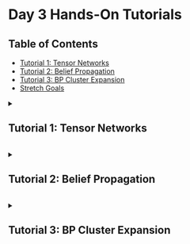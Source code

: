 # Day 3 Hands-On Tutorials

## Table of Contents

- [Tutorial 1: Tensor Networks](#tutorial-1)
- [Tutorial 2: Belief Propagation](#tutorial-2)
- [Tutorial 3: BP Cluster Expansion](#tutorial-3)
- [Stretch Goals](#stretch-goals)

<a id="tutorial-1"></a>
<details>
  <summary><h2>Tutorial 1: Tensor Networks</h2></summary>
  <hr>

We are going to combine the `NamedGraphs.jl` and `ITensors.jl` packages to build tensor networks of varying topology. 

A simple graph `g` is just a series of vertices and edges between pairs of those vertices. There are no multiedges or self edges. The package `NamedGraphs.jl` is built around the `NamedGraph` object `g`, which can be constructed using either the pre-built graph constructors or our own via code like 

```julia
julia> using NamedGraphs: NamedGraph, NamedEdge

julia> g = NamedGraph([1,2,3]);

julia> edges = [1 => 2, 2 => 3];

julia> g = add_edges(g, edges);
```

First, lets run the  script [1-tensornetworks.jl](./1-tensornetworks.jl)

```julia
julia> include("1-tensornetworks.jl")
main (generic function with 1 method)
```

By looking inside it you will see that it builds the 3-site path graph, which can be accessed and viewed via

```julia
julia> res = main();

julia> res.g
NamedGraph{Int64} with 3 vertices:
3-element NamedGraphs.OrderedDictionaries.OrderedIndices{Int64}:
 1
 2
 3

and 2 edge(s):
1 => 2
2 => 3
```

1: Modify the graph construction in `main()` to create a path graph on `L` vertices, where `L` is an integer variable that can be specified as a keyword argument to main. Compare the output to the pre-written constructor `named_path_graph(L::Int)` in `NamedGraphs.jl`. Add in a `periodic` flag to your constructor to add a periodic boundary if the flag is true.
 
With this you should be able to do
```julia
julia> res = main(; L = 5, periodic = true);

julia> res.g
NamedGraph{Int64} with 5 vertices:
5-element NamedGraphs.OrderedDictionaries.OrderedIndices{Int64}:
 1
 2
 3
 4
 5

and 5 edge(s):
1 => 2
1 => 5
2 => 3
3 => 4
4 => 5
```

We can build a tensor network as a dictionary of tensors, one for each vertex of the `NamedGraph` `g`. The edges of the graph `g` (which are of the  type `NamedEdge`) dictate which tensors share indices to be contracted over. 

Provided in [ising_tensornetwork.jl](./ising_tensornetwork.jl) is a pre-built constructor for the tensor network representing the partition function of the ising model on a given `NamedGraph` g at a given inverse temperature `β`. The partition function reads 

$$Z(\beta) = \frac{1}{2}\sum_{s_{1} \in {-1, 1}}\sum_{s_{2} \in {-1, 1}} ... \sum_{s_{L}\in {-1, 1}}\exp(-\beta \sum_{ij}s_{i}.s_{j}),$$

where we have scaled by a factor of 1/2 for convenience.

This object is returned by `main()`.You can inspect the individual tensors on each vertex of the constructed tensor network via `res.tn[v]` where `v` is the name of the vertex.
```julia
julia> res = main(; L = 3, periodic = false, beta = 0.2);

julia> show(res.tn[1])
ITensor ord=1
Dim 1: (dim=2|id=290|"e1_2")
NDTensors.Dense{Float64, Vector{Float64}}
 2-element
 1.0099835422515933
 1.0099835422515933
```

This tensor network can be contracted by multiplying all the tensors together. This contraction is pre-computed for you in `main()`

```julia
julia> res = main(; n = 3, periodic = false);

julia> res.z
2.081072371838455
```

In 1D the partition function of the Ising model is analytically computable for any system size L and both Periodic and Open Boundaries. The results are

$$Z_{OBC}(\beta) = 2\cosh^{L-1}(\beta)$$

for open boundaries and

$$Z_{PBC}(\beta) = \cosh^{L}(\beta) + \sinh^{L}(\beta)$$

for periodic boundaries.

2. Compare the output of `res.z` with these values for both periodic and open boundaries. Do they agree? If they do, then congratulations, you just solved the 1D PBC and OBC Ising model with a tensor network approach.

Click [here](#table-of-contents) to return to the table of contents.

</details>

<a id="tutorial-2"></a>
<details>
  <summary><h2>Tutorial 2: Belief Propagation</h2></summary>
  <hr>

In the previous tutorial, we contracted the tensor network exactly by multiplying the tensors together, vertex by vertex. This can only be done efficiently for tree-like networks (those composed of no loops, or a small number of loops) and only when taking careful care over the order of contraction.

In this tutorial we are going to contract tensor networks in an efficient, but approximate manner via belief propagation. The core belief propagation functions are contained in the script [belief_propagation.jl](./beliefpropagationfunctions.jl).

The function `main` in [2-beliefpropagation.jl](./2-beliefpropagation.jl) now builds an $L_{x} \times L_{y}$ square grid tensornetwork representing the partition function of the Ising model in 2D. Inverse temperature is set via the `beta` kwarg and periodic boundaries (in both directions) can be added with the kwarg `periodic`. Returned is the number of iterations BP took to converge (`niters`), and the rescaled free energy density (`phi_bp_tn`)

$$\phi(\beta) = -\beta f(\beta) = \frac{1}{L_{x}L_{y}}\ln(Z(\beta))$$

We can do the following to get the BP computed value for $\phi$ on a 10x1 OBC square grid. This is just a path graph, like in the previous example.
```julia
julia> include("2-beliefpropagation.jl")
main (generic function with 1 method)

julia> res = main(; Lx = 3, Ly = 1, beta = 0.2, periodic = false);
BP Algorithm Converged after 3 iterations

julia> res.phi_bp_tn
0.24429444141332002
```
1. Compare the result to the analytical value for 1D OBC

$$\phi_{OBC}(\beta) = \frac{1}{L_{x}}\ln(2\cosh^{Lx-1}(\beta))$$

They agree, even though we used BP to compute it. Why?

2. We can also get the bp approximated free energy density for a periodic ring `g`. 
```julia
julia> res = main(; Lx =  3, Ly = 1, periodic = true);
BP Algorithm Converged after 8 iterations

julia> res.phi_bp_tn
0.019868071835749606
```

2. Compare the result to the 1D scaled free energy density on PBC, 

$$\phi_{OBC}(\beta) = \frac{1}{L_{x}}\ln(\cosh^{Lx}(\beta) + \sinh^{L_{x}}(\beta))$$

They don't agree. Why? Pick a finite value of $\beta$ between $0$ and $1$ and compute both the exact PBC free energy vs $Lx$ for $Lx = 3,4,...20$ and the `bp` free energy using the `main` function (set $Ly = 1$, `periodic = true`). You can also pass `outputlevel=0` as a `kwarg` to `main` to suppress the output from running BP.

Plot the error between the bp approximated `phi` and
the exact `phi` as a function of $L_{x}$ on a log scale. What's the scaling? Why?

```julia
julia> Plots.unicodeplots(); # Enable the UnicodePlots backend to plot in the terminal

julia> plot(Lxs, bp_abs_errs; yscale = :log, xlabel = "System Size Lx", ylabel = "abs error")
          ┌────────────────────────────────────────┐  
10⁻²⸱³²⁹⁵⁷│⠀⢢⠀⠀⠀⠀⠀⠀⠀⠀⠀⠀⠀⠀⠀⠀⠀⠀⠀⠀⠀⠀⠀⠀⠀⠀⠀⠀⠀⠀⠀⠀⠀⠀⠀⠀⠀⠀⠀⠀│y1
          │⠀⠀⠑⡄⠀⠀⠀⠀⠀⠀⠀⠀⠀⠀⠀⠀⠀⠀⠀⠀⠀⠀⠀⠀⠀⠀⠀⠀⠀⠀⠀⠀⠀⠀⠀⠀⠀⠀⠀⠀│  
          │⠀⠀⠀⠈⠢⡀⠀⠀⠀⠀⠀⠀⠀⠀⠀⠀⠀⠀⠀⠀⠀⠀⠀⠀⠀⠀⠀⠀⠀⠀⠀⠀⠀⠀⠀⠀⠀⠀⠀⠀│  
          │⠀⠀⠀⠀⠀⠉⢆⠀⠀⠀⠀⠀⠀⠀⠀⠀⠀⠀⠀⠀⠀⠀⠀⠀⠀⠀⠀⠀⠀⠀⠀⠀⠀⠀⠀⠀⠀⠀⠀⠀│  
          │⠀⠀⠀⠀⠀⠀⠀⠑⢄⠀⠀⠀⠀⠀⠀⠀⠀⠀⠀⠀⠀⠀⠀⠀⠀⠀⠀⠀⠀⠀⠀⠀⠀⠀⠀⠀⠀⠀⠀⠀│  
          │⠀⠀⠀⠀⠀⠀⠀⠀⠀⠑⡄⠀⠀⠀⠀⠀⠀⠀⠀⠀⠀⠀⠀⠀⠀⠀⠀⠀⠀⠀⠀⠀⠀⠀⠀⠀⠀⠀⠀⠀│  
          │⠀⠀⠀⠀⠀⠀⠀⠀⠀⠀⠈⠢⡀⠀⠀⠀⠀⠀⠀⠀⠀⠀⠀⠀⠀⠀⠀⠀⠀⠀⠀⠀⠀⠀⠀⠀⠀⠀⠀⠀│  
 abs error│⠀⠀⠀⠀⠀⠀⠀⠀⠀⠀⠀⠀⠈⠢⡀⠀⠀⠀⠀⠀⠀⠀⠀⠀⠀⠀⠀⠀⠀⠀⠀⠀⠀⠀⠀⠀⠀⠀⠀⠀│  
          │⠀⠀⠀⠀⠀⠀⠀⠀⠀⠀⠀⠀⠀⠀⠑⢄⠀⠀⠀⠀⠀⠀⠀⠀⠀⠀⠀⠀⠀⠀⠀⠀⠀⠀⠀⠀⠀⠀⠀⠀│  
          │⠀⠀⠀⠀⠀⠀⠀⠀⠀⠀⠀⠀⠀⠀⠀⠀⠉⠢⡀⠀⠀⠀⠀⠀⠀⠀⠀⠀⠀⠀⠀⠀⠀⠀⠀⠀⠀⠀⠀⠀│  
          │⠀⠀⠀⠀⠀⠀⠀⠀⠀⠀⠀⠀⠀⠀⠀⠀⠀⠀⠘⢄⠀⠀⠀⠀⠀⠀⠀⠀⠀⠀⠀⠀⠀⠀⠀⠀⠀⠀⠀⠀│  
          │⠀⠀⠀⠀⠀⠀⠀⠀⠀⠀⠀⠀⠀⠀⠀⠀⠀⠀⠀⠀⠑⢄⠀⠀⠀⠀⠀⠀⠀⠀⠀⠀⠀⠀⠀⠀⠀⠀⠀⠀│  
          │⠀⠀⠀⠀⠀⠀⠀⠀⠀⠀⠀⠀⠀⠀⠀⠀⠀⠀⠀⠀⠀⠀⠑⣄⠀⠀⠀⠀⠀⠀⠀⠀⠀⠀⠀⠀⠀⠀⠀⠀│  
          │⠀⠀⠀⠀⠀⠀⠀⠀⠀⠀⠀⠀⠀⠀⠀⠀⠀⠀⠀⠀⠀⠀⠀⠀⠑⠤⡀⠀⠀⠀⠀⠀⠀⠀⠀⠀⠀⠀⠀⠀│  
10⁻¹¹⸱⁶³⁴¹│⠀⠀⠀⠀⠀⠀⠀⠀⠀⠀⠀⠀⠀⠀⠀⠀⠀⠀⠀⠀⠀⠀⠀⠀⠀⠀⠈⠑⠒⠢⠤⠤⠤⠤⠤⠤⠤⠤⠤⠀│  
          └────────────────────────────────────────┘  
          ⠀2.49⠀⠀⠀⠀⠀⠀⠀⠀System Size Lx⠀⠀⠀⠀⠀⠀⠀⠀⠀20.51⠀  
```

Inspect the values for `phi_bp_tn` returned by `main` versus system size? Do you notice something odd? Why are they all the same value?

Now we're going to move fully into 2D. Let's compute the BP approximate free energy density on a OBC square grid with $L_{x} = L$ and $L_{y} = L$ as a function of $\beta$.

```julia
julia> betas = [0.05 * (i - 1) for i in 1:21]

julia> phi_bps = [main(; Lx = 15, Ly = 15, periodic = false, beta, outputlevel = 0).phi_bp_tn for beta in betas]
```

Congratulations. You just approximately solved the 2D Ising model on a 15x15 square lattice for twenty different inverse temperatures in about 10 seconds.

3. How does the number of iterations that BP took to converge depend on the inverse temperature? Plot this. Where's the peak? Is it near the critical point of the 2D model? Or somewhere different?

Included in `[2-beliefpropagation.jl](./2-beliefpropagation.jl)` is a function for computing the exact rescaled free energy of the 2D model in the thermodynamic limit via Onsager's famous result. This is returned by `main` as `phi_exact`.

$$\phi(\beta) = -\beta f(\beta) = -\ln 2 + \frac{1}{8\pi^{2}}\int_{0}^{2\pi}\int_{0}^{2\pi}\ln\left[\cosh\left(2\beta \right)\cosh\left(2\beta \right)-\sinh\left(2\beta \right)\cos\left(\theta_{1}\right)-\sinh\left(2\beta \right)\cos\left(\theta_{2}\right)\right]d\theta_{1}, d\theta_{2}.$$

Lets compare our results to that.

5. Pick a small value for $\beta$ (say $\beta = 0.1$) and plot the error between `bp` and the `exact` result as a function of graph size $L$ for $L_{x} = L$ and $L_{y} = L$. How does it scale?

Now lets move to periodic boundary conditions. 
```julia
julia> res = main(; Lx = 5, Ly = 5, periodic = true, beta = 0.2)
BP Algorithm Converged after 21 iterations
(phi_bp_tn = -0.6534110369600732, phi_exact = -0.6517635488435647, niters = 21)
```
6. What do you notice about the dependence of `phi_bp_tn` on $L$?


As BP is letting us work directly in the thermodynamic limit with periodic boundaries, we can pick a small $L >= 3$ and a fine-range of betas and rapidly get the BP answer in the thermodynamic limit.

```julia
julia> betas = [0.01 * (i - 1) for i in 1:101]
```

7. Plot the absolute error between BP and Onsager's result. Where does it peak? 

```julia
julia> plot(betas, abs_errs, xlabel = "Beta", ylabel = "Abs Error")
            ┌────────────────────────────────────────┐  
   0.0181705│⠀⡇⠀⠀⠀⠀⠀⠀⠀⠀⠀⠀⠀⠀⡰⡆⠀⠀⠀⠀⠀⠀⠀⠀⠀⠀⠀⠀⠀⠀⠀⠀⠀⠀⠀⠀⠀⠀⠀⠀│y1
            │⠀⡇⠀⠀⠀⠀⠀⠀⠀⠀⠀⠀⠀⠀⡇⢱⠀⠀⠀⠀⠀⠀⠀⠀⠀⠀⠀⠀⠀⠀⠀⠀⠀⠀⠀⠀⠀⠀⠀⠀│  
            │⠀⡇⠀⠀⠀⠀⠀⠀⠀⠀⠀⠀⠀⢠⠃⢸⠀⠀⠀⠀⠀⠀⠀⠀⠀⠀⠀⠀⠀⠀⠀⠀⠀⠀⠀⠀⠀⠀⠀⠀│  
            │⠀⡇⠀⠀⠀⠀⠀⠀⠀⠀⠀⠀⠀⢸⠀⠀⡇⠀⠀⠀⠀⠀⠀⠀⠀⠀⠀⠀⠀⠀⠀⠀⠀⠀⠀⠀⠀⠀⠀⠀│  
            │⠀⡇⠀⠀⠀⠀⠀⠀⠀⠀⠀⠀⠀⡜⠀⠀⡇⠀⠀⠀⠀⠀⠀⠀⠀⠀⠀⠀⠀⠀⠀⠀⠀⠀⠀⠀⠀⠀⠀⠀│  
            │⠀⡇⠀⠀⠀⠀⠀⠀⠀⠀⠀⠀⠀⡇⠀⠀⢱⠀⠀⠀⠀⠀⠀⠀⠀⠀⠀⠀⠀⠀⠀⠀⠀⠀⠀⠀⠀⠀⠀⠀│  
            │⠀⡇⠀⠀⠀⠀⠀⠀⠀⠀⠀⠀⢸⠀⠀⠀⢸⠀⠀⠀⠀⠀⠀⠀⠀⠀⠀⠀⠀⠀⠀⠀⠀⠀⠀⠀⠀⠀⠀⠀│  
   Abs Error│⠀⡇⠀⠀⠀⠀⠀⠀⠀⠀⠀⠀⡜⠀⠀⠀⠸⡀⠀⠀⠀⠀⠀⠀⠀⠀⠀⠀⠀⠀⠀⠀⠀⠀⠀⠀⠀⠀⠀⠀│  
            │⠀⡇⠀⠀⠀⠀⠀⠀⠀⠀⠀⢀⠇⠀⠀⠀⠀⡇⠀⠀⠀⠀⠀⠀⠀⠀⠀⠀⠀⠀⠀⠀⠀⠀⠀⠀⠀⠀⠀⠀│  
            │⠀⡇⠀⠀⠀⠀⠀⠀⠀⠀⠀⡸⠀⠀⠀⠀⠀⡇⠀⠀⠀⠀⠀⠀⠀⠀⠀⠀⠀⠀⠀⠀⠀⠀⠀⠀⠀⠀⠀⠀│  
            │⠀⡇⠀⠀⠀⠀⠀⠀⠀⠀⢠⠃⠀⠀⠀⠀⠀⢸⠀⠀⠀⠀⠀⠀⠀⠀⠀⠀⠀⠀⠀⠀⠀⠀⠀⠀⠀⠀⠀⠀│  
            │⠀⡇⠀⠀⠀⠀⠀⠀⠀⠀⡜⠀⠀⠀⠀⠀⠀⠘⡄⠀⠀⠀⠀⠀⠀⠀⠀⠀⠀⠀⠀⠀⠀⠀⠀⠀⠀⠀⠀⠀│  
            │⠀⡇⠀⠀⠀⠀⠀⠀⠀⡜⠀⠀⠀⠀⠀⠀⠀⠀⢣⠀⠀⠀⠀⠀⠀⠀⠀⠀⠀⠀⠀⠀⠀⠀⠀⠀⠀⠀⠀⠀│  
            │⠀⡇⠀⠀⠀⠀⠀⢠⠊⠀⠀⠀⠀⠀⠀⠀⠀⠀⠀⠣⡀⠀⠀⠀⠀⠀⠀⠀⠀⠀⠀⠀⠀⠀⠀⠀⠀⠀⠀⠀│  
-0.000550323│⠤⡧⠤⠤⠴⠶⠯⠥⠤⠤⠤⠤⠤⠤⠤⠤⠤⠤⠤⠤⠬⠽⠶⠶⠶⠤⠤⠤⠤⠤⠤⠤⠤⠤⠤⠤⠤⠤⠤⠤│  
            └────────────────────────────────────────┘  
            ⠀-0.03⠀⠀⠀⠀⠀⠀⠀⠀⠀⠀⠀⠀Beta⠀⠀⠀⠀⠀⠀⠀⠀⠀⠀⠀⠀⠀⠀⠀1.03⠀ 
```

Click [here](#table-of-contents) to return to the table of contents.

</details>

<a id="tutorial-3"></a>
<details>
  <summary><h2>Tutorial 3: BP Cluster Expansion</h2></summary>
  <hr>

Now we are going to try to correct our BP results with a first order cluster expansion.

To first order, the correction to the partition function via a cluster expansion is a multiplicative rescaling

$$Z \approx Z_{BP} \prod_{l}Z_{l}$$

where $Z_{\rm BP}$ is the BP approximation of the partition function and the product is over the smallest loops $l$ in the lattice, with $Z_{l}$ defined as the contraction of the loop of tensors, with bp messages incident to it.

This formula is implemented in `[3-clusterexpansion.jl](./3-clusterexpansion.jl)` at the level of the rescaled free energy $\phi(\beta) = -\beta f(\beta)$. We use the `NamedGraphs.simple_cycles_limited_length` function to enumerate these loops. 

For the periodic square lattice, setting $L >= 5$ will give us a first order cluster expanded result for $\phi(\beta)$ directly in the thermodynamic limit. This is due to the homogenity of the tensor network and that there is exactly one loop of size $4$ per vertex when $L >= 5$. The parameters $L_{x} = 5, L_{y} = 5$ and `periodic = true` have all been set for you and `main` returns the bp value for `phi` (`phi_bp_tn`), the corrected value for `phi` (`phi_bp_corrected_tn`) and Onsager's exact result (`phi_exact`) - all in the thermodynamic limit for your choice of $\beta$.

8. Calculate the bp error and the cluster corrected bp error, with respect to the exact solution, for a range of `betas`. Plot these.

```julia
julia> plot(betas, [bp_errs, bp_corrected_errs], xlabel = "Beta", ylabel = "Absolute Err", label = ["BP Err", "BP_Corrected_Err"])
            ┌────────────────────────────────────────┐                
     0.01817│⠀⡇⠀⠀⠀⠀⠀⠀⠀⠀⠀⠀⠀⠀⡰⡆⠀⠀⠀⠀⠀⠀⠀⠀⠀⠀⠀⠀⠀⠀⠀⠀⠀⠀⠀⠀⠀⠀⠀⠀│BP Err          
            │⠀⡇⠀⠀⠀⠀⠀⠀⠀⠀⠀⠀⠀⠀⡇⢱⠀⠀⠀⠀⠀⠀⠀⠀⠀⠀⠀⠀⠀⠀⠀⠀⠀⠀⠀⠀⠀⠀⠀⠀│BP_Corrected_Err
            │⠀⡇⠀⠀⠀⠀⠀⠀⠀⠀⠀⠀⠀⢠⠃⢸⠀⠀⠀⠀⠀⠀⠀⠀⠀⠀⠀⠀⠀⠀⠀⠀⠀⠀⠀⠀⠀⠀⠀⠀│                
            │⠀⡇⠀⠀⠀⠀⠀⠀⠀⠀⠀⠀⠀⢸⠀⠀⡇⠀⠀⠀⠀⠀⠀⠀⠀⠀⠀⠀⠀⠀⠀⠀⠀⠀⠀⠀⠀⠀⠀⠀│                
            │⠀⡇⠀⠀⠀⠀⠀⠀⠀⠀⠀⠀⠀⡜⠀⠀⡇⠀⠀⠀⠀⠀⠀⠀⠀⠀⠀⠀⠀⠀⠀⠀⠀⠀⠀⠀⠀⠀⠀⠀│                
            │⠀⡇⠀⠀⠀⠀⠀⠀⠀⠀⠀⠀⠀⡇⠀⠀⢱⠀⠀⠀⠀⠀⠀⠀⠀⠀⠀⠀⠀⠀⠀⠀⠀⠀⠀⠀⠀⠀⠀⠀│                
            │⠀⡇⠀⠀⠀⠀⠀⠀⠀⠀⠀⠀⢸⠀⠀⡷⣸⠀⠀⠀⠀⠀⠀⠀⠀⠀⠀⠀⠀⠀⠀⠀⠀⠀⠀⠀⠀⠀⠀⠀│                
Absolute Err│⠀⡇⠀⠀⠀⠀⠀⠀⠀⠀⠀⠀⡜⠀⢸⠀⡿⡀⠀⠀⠀⠀⠀⠀⠀⠀⠀⠀⠀⠀⠀⠀⠀⠀⠀⠀⠀⠀⠀⠀│                
            │⠀⡇⠀⠀⠀⠀⠀⠀⠀⠀⠀⢀⠇⠀⢸⠀⢸⡇⠀⠀⠀⠀⠀⠀⠀⠀⠀⠀⠀⠀⠀⠀⠀⠀⠀⠀⠀⠀⠀⠀│                
            │⠀⡇⠀⠀⠀⠀⠀⠀⠀⠀⠀⡸⠀⠀⡎⠀⢸⡇⠀⠀⠀⠀⠀⠀⠀⠀⠀⠀⠀⠀⠀⠀⠀⠀⠀⠀⠀⠀⠀⠀│                
            │⠀⡇⠀⠀⠀⠀⠀⠀⠀⠀⢠⠃⠀⠀⡇⠀⠀⣿⠀⠀⠀⠀⠀⠀⠀⠀⠀⠀⠀⠀⠀⠀⠀⠀⠀⠀⠀⠀⠀⠀│                
            │⠀⡇⠀⠀⠀⠀⠀⠀⠀⠀⡜⠀⠀⢀⠇⠀⠀⢻⡄⠀⠀⠀⠀⠀⠀⠀⠀⠀⠀⠀⠀⠀⠀⠀⠀⠀⠀⠀⠀⠀│                
            │⠀⡇⠀⠀⠀⠀⠀⠀⠀⡜⠀⠀⠀⡞⠀⠀⠀⠸⣇⠀⠀⠀⠀⠀⠀⠀⠀⠀⠀⠀⠀⠀⠀⠀⠀⠀⠀⠀⠀⠀│                
            │⠀⡇⠀⠀⠀⠀⠀⢠⠔⠁⠀⣀⠎⠀⠀⠀⠀⠀⢇⠣⡀⠀⠀⠀⠀⠀⠀⠀⠀⠀⠀⠀⠀⠀⠀⠀⠀⠀⠀⠀│                
-0.000532222│⠤⡧⠤⠤⠴⠶⠮⠥⠶⠶⠮⠤⠤⠤⠤⠤⠤⠤⠤⠭⠾⠿⠶⠶⠦⠤⠤⠤⠤⠤⠤⠤⠤⠤⠤⠤⠤⠤⠤⠤│                
            └────────────────────────────────────────┘                
            ⠀-0.03⠀⠀⠀⠀⠀⠀⠀⠀⠀⠀⠀⠀Beta⠀⠀⠀⠀⠀⠀⠀⠀⠀⠀⠀⠀⠀⠀⠀1.03⠀     
```

Using cluster expanded results to improve tensor network contraction is an active research area. Just two papers appeared on the arXiv last week about this (https://arxiv.org/abs/2510.05647 and https://arxiv.org/abs/2510.02290) and we used the expansion written in Eq. (5) of the former - so you are now at the bleeding edge of research in this area.

<a id="stretch-goals"></a>
<details>
  <summary><h2>Stretch Goals</h2></summary>
  <hr>

If you completed all the tutorials and would like more of a challenge, choose from among the following "stretch goal" activities.

1. You can use the `named_grid((nx,ny,nz,...); periodic)` to construct any hypercubic lattice in your choice of dimension. Try using the code to use BP (and the cluster expansion if you're feeling confident) to solve the 3D Ising model. Do you think the errors are better or worse than in 2D? Why? What about in 4D?

2. Try writing a function to construct a tensornetwork on a graph `g` with some bond dimension $\chi$ and random entries in the tensors. Use the function `ising_tensornetwork` in `[ising_tensornetwork.jl](./ising_tensornetwork.jl)` for a template. The `phi_bp` function, when passed converged `messages`, approximates the logarithm of the contraction of the given tensornetwork you pass it. Compare that result to exact contraction of the network, for which a function is provided in `[contract_network.jl](./contract_network.jl)`

Study how the error from the BP contraction depends on the geometry of the tensor network.

You might find it useful to know that you can import various pre-defined constructors for your favourite lattices such as
```julia
julia> NamedGraphs.NamedGraphGenerators: named_hexagonal_lattice_graph, named_comb_tree, named_grid
g1 = named_hexagonal_lattice_graph(4,4; periodic = true)
g2 = named_comb_tree((4,3))
g3 = named_grid((4,4,4))
```

Click [here](#table-of-contents) to return to the table of contents.

</details>